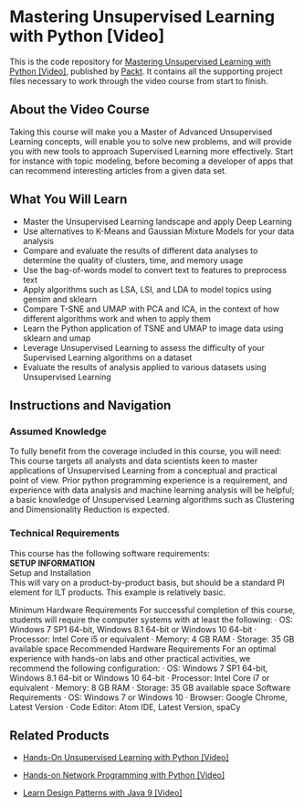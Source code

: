 # Mastering Unsupervised Learning with Python [Video]
This is the code repository for [Mastering Unsupervised Learning with Python [Video]](https://www.packtpub.com/application-development/mastering-unsupervised-learning-python-video?utm_source=github&utm_medium=repository&utm_campaign=9781788996563), published by [Packt](https://www.packtpub.com/?utm_source=github). It contains all the supporting project files necessary to work through the video course from start to finish.
## About the Video Course
Taking this course will make you a Master of Advanced Unsupervised Learning concepts, will enable you to solve new problems, and will provide you with new tools to approach Supervised Learning more effectively. Start for instance with topic modeling, before becoming a developer of apps that can recommend interesting articles from a given data set.

<H2>What You Will Learn</H2>
<DIV class=book-info-will-learn-text>
<UL>
<LI>Master the Unsupervised Learning landscape and apply Deep Learning 
<LI>Use alternatives to K-Means and Gaussian Mixture Models for your data analysis 
<LI>Compare and evaluate the results of different data analyses to determine the quality of clusters, time, and memory usage 
<LI>Use the bag-of-words model to convert text to features to preprocess text 
<LI>Apply algorithms such as LSA, LSI, and LDA to model topics using gensim and sklearn 
<LI>Compare T-SNE and UMAP with PCA and ICA, in the context of how different algorithms work and when to apply them 
<LI>Learn the Python application of TSNE and UMAP to image data using sklearn and umap 
<LI>Leverage Unsupervised Learning to assess the difficulty of your Supervised Learning algorithms on a dataset 
<LI>Evaluate the results of analysis applied to various datasets using Unsupervised Learning </LI></UL></DIV>

## Instructions and Navigation
### Assumed Knowledge
To fully benefit from the coverage included in this course, you will need:<br/>
This course targets all analysts and data scientists keen to master applications of Unsupervised Learning from a conceptual and practical point of view. Prior python programming experience is a requirement, and experience with data analysis and machine learning analysis will be helpful; a basic knowledge of Unsupervised Learning algorithms such as Clustering and Dimensionality Reduction is expected.
### Technical Requirements
This course has the following software requirements:<br/>
<b>SETUP INFORMATION</b> <br>
Setup and Installation<br>
This will vary on a product-by-product basis, but should be a standard PI element for ILT products. This example is relatively basic.

Minimum Hardware Requirements
For successful completion of this course, students will require the computer systems with at least the following:
· OS: Windows 7 SP1 64-bit, Windows 8.1 64-bit or Windows 10 64-bit
· Processor: Intel Core i5 or equivalent
· Memory: 4 GB RAM
· Storage: 35 GB available space
Recommended Hardware Requirements
For an optimal experience with hands-on labs and other practical activities, we recommend the following configuration:
· OS: Windows 7 SP1 64-bit, Windows 8.1 64-bit or Windows 10 64-bit
· Processor: Intel Core i7 or equivalent
· Memory: 8 GB RAM
· Storage: 35 GB available space
Software Requirements
· OS: Windows 7 or Windows 10
· Browser: Google Chrome, Latest Version
· Code Editor: Atom IDE, Latest Version, spaCy

## Related Products
* [Hands-On Unsupervised Learning with Python [Video]](https://www.packtpub.com/application-development/hands-unsupervised-learning-python-video?utm_source=github&utm_medium=repository&utm_campaign=9781788992855)

* [Hands-on Network Programming with Python [Video]](https://www.packtpub.com/networking-and-servers/hands-network-programming-python-video-0?utm_source=github&utm_medium=repository&utm_campaign=9781788994583)

* [Learn Design Patterns with Java 9 [Video]](https://www.packtpub.com/application-development/learn-design-patterns-java-9-video?utm_source=github&utm_medium=repository&utm_campaign=9781788838795)

